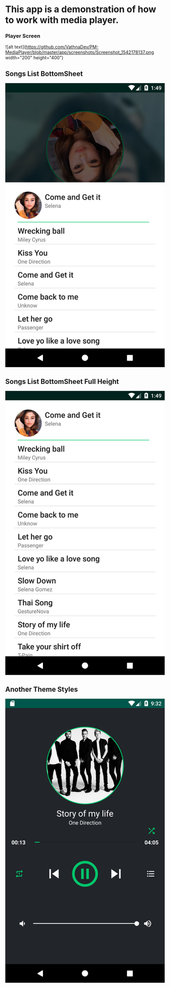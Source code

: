 # This app is a demonstration of how to work with media player.

### Player Screen
![alt text](https://github.com/VathnaDev/PM-MediaPlayer/blob/master/app/screenshots/Screenshot_1542178137.png width="200" height="400")

## Songs List BottomSheet
![alt text](https://github.com/VathnaDev/PM-MediaPlayer/blob/master/app/screenshots/Screenshot_1542178146.png)

## Songs List BottomSheet Full Height
![alt text](https://github.com/VathnaDev/PM-MediaPlayer/blob/master/app/screenshots/Screenshot_1542178150.png)

## Another Theme Styles
![alt text](https://github.com/VathnaDev/PM-MediaPlayer/blob/master/app/screenshots/Screenshot_1542162746.png)
